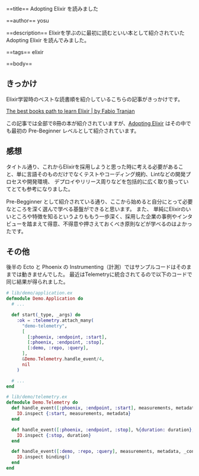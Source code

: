 ==title==
Adopting Elixir を読みました

==author==
yosu

==description==
Elixirを学ぶのに最初に読むといい本として紹介されていた Adopting Elixir を読んでみました。

==tags==
elixir 

==body==
## きっかけ

Elixir学習時のベストな読書順を紹介しているこちらの記事がきっかけです。

[The best books path to learn Elixir | by Fabio Tranjan](https://medium.com/@fabiotkx/the-best-books-path-to-learn-elixir-9a062fc6d71) 

この記事では全部で8冊の本が紹介されていますが、[Adopting Elixir](https://pragprog.com/titles/tvmelixir/adopting-elixir/) はその中でも最初の Pre-Beginner レベルとして紹介されています。

## 感想

タイトル通り、これからElixirを採用しようと思った時に考える必要があること、単に言語そのものだけでなくテストやコーディング規約、Lintなどの開発プロセスや開発環境、
デプロイやリリース周りなどを包括的に広く取り扱っていてとても参考になりました。

Pre-Begginner として紹介されている通り、ここから始めると自分にとって必要なところを深く選んで学べる基盤ができると思います。
また、 単純にElixirのいいところや特徴を知るというよりももう一歩深く、採用した企業の事例やインタビューを踏まえて得意、不得意や押さえておくべき原則などが学べるのはよかったです。

## その他

後半の Ecto と Phoenix の Instrumenting（計測）ではサンプルコードはそのままでは動きませんでした。
最近はTelemetryに統合されてるので以下のコードで同じ結果が得られました。


```elixir
# lib/demo/application.ex
defmodule Demo.Application do
  # ...

  def start(_type, _args) do
    :ok = :telemetry.attach_many(
      "demo-telemetry",
      [
        [:phoenix, :endpoint, :start],
        [:phoenix, :endpoint, :stop],
        [:demo, :repo, :query],
      ],
      &Demo.Telemetry.handle_event/4,
      nil
    )

  # ...
end
```


```elixir
# lib/demo/telemetry.ex
defmodule Demo.Telemetry do
  def handle_event([:phoenix, :endpoint, :start], measurements, metadata, _config) do
    IO.inspect {:start, measurements, metadata}
  end

  def handle_event([:phoenix, :endpoint, :stop], %{duration: duration}, _metadata, _config) do
    IO.inspect {:stop, duration}
  end

  def handle_event([:demo, :repo, :query], measurements, metadata, _config) do
    IO.inspect binding()
  end
end
```
